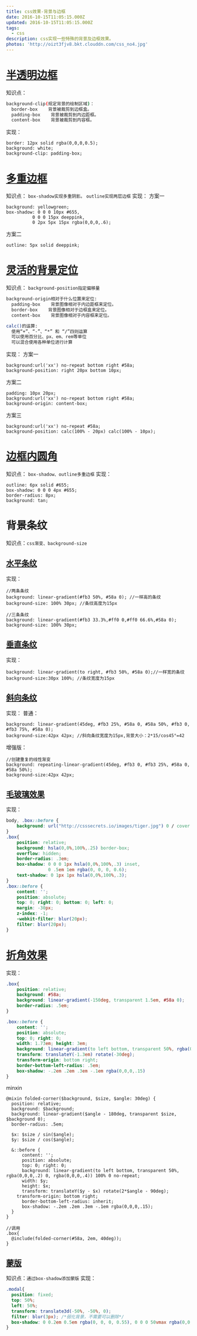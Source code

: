 ```yaml
---
title: css效果-背景与边框
date: 2016-10-15T11:05:15.000Z
updated: 2016-10-15T11:05:15.000Z
tags:
  - css
description: css实现一些特殊的背景及边框效果。
photos: 'http://oizt3fjv8.bkt.clouddn.com/css_no4.jpg'
---
```


# [半透明边框](http://play.csssecrets.io/translucent-borders)
知识点：

```bash
background-clip(规定背景的绘制区域)：
  border-box    背景被裁剪到边框盒。
  padding-box    背景被裁剪到内边距框。
  content-box    背景被裁剪到内容框。
```

实现：

```
border: 12px solid rgba(0,0,0,0.5);
background: white;
background-clip: padding-box;
```

# [多重边框](http://play.csssecrets.io/multiple-borders)
知识点： `box-shadow实现多重阴影。` `outline实现两层边框`
实现：
方案一

```
background: yellowgreen;
box-shadow: 0 0 0 10px #655,
          0 0 0 15px deeppink,
          0 2px 5px 15px rgba(0,0,0,.6);
```

方案二

```
outline: 5px solid deeppink;
```

# [灵活的背景定位](http://play.csssecrets.io/)
知识点： `background-position指定偏移量`

```bash
background-origin相对于什么位置来定位:
  padding-box    背景图像相对于内边距框来定位。
  border-box    背景图像相对于边框盒来定位。
  content-box    背景图像相对于内容框来定位。

calc()的运算:
  使用“+”、“-”、“*” 和 “/”四则运算
  可以使用百分比、px、em、rem等单位
  可以混合使用各种单位进行计算
```

实现：
方案一

```
background:url('xx') no-repeat bottom right #58a;
background-position: right 20px bottom 10px;
```

方案二

```
padding: 10px 20px;
background:url('xx') no-repeat bottom right #58a;
background-origin: content-box;
```

方案三

```
background:url('xx') no-repeat #58a;
background-position: calc(100% - 20px) calc(100% - 10px);
```

# [边框内圆角](http://play.csssecrets.io/inner-rounding)
知识点： `box-shadow、outline多重边框`
实现：

```
outline: 6px solid #655;
box-shadow: 0 0 0 4px #655;
border-radius: 8px;
background: tan;
```

# 背景条纹
知识点：`css渐变、background-size`

## [水平条纹](http://play.csssecrets.io/horizontal-stripes)
实现：

```
//两条条纹
background: linear-gradient(#fb3 50%, #58a 0); //一样高的条纹
background-size: 100% 30px; //条纹高度为15px

//三条条纹
background: linear-gradient(#fb3 33.3%,#ff0 0,#ff0 66.6%,#58a 0);
background-size: 100% 30px;
```

## [垂直条纹](http://play.csssecrets.io/vertical-stripes)
实现：

```
background: linear-gradient(to right, #fb3 50%, #58a 0);//一样宽的条纹
background-size:30px 100%; //条纹宽度为15px
```

## [斜向条纹](http://play.csssecrets.io/diagonal-stripes)
实现：
普通：

```
background: linear-gradient(45deg, #fb3 25%, #58a 0, #58a 50%, #fb3 0, #fb3 75%, #58a 0);
background-size:42px 42px; //斜向条纹宽度为15px,背景大小：2*15/cos45°=42
```

增强版：

```
//创建重复的线性渐变
background: repeating-linear-gradient(45deg, #fb3 0, #fb3 25%, #58a 0, #58a 50%);
background-size:42px 42px;
```

## [毛玻璃效果](http://play.csssecrets.io/frosted-glass)
实现：

```css
body, .box::before {
    background: url("http://csssecrets.io/images/tiger.jpg") 0 / cover fixed;
}
.box{
    position: relative;
    background: hsla(0,0%,100%,.25) border-box;
    overflow: hidden;
    border-radius: .3em;
    box-shadow: 0 0 0 1px hsla(0,0%,100%,.3) inset,
                0 .5em 1em rgba(0, 0, 0, 0.6);
    text-shadow: 0 1px 1px hsla(0,0%,100%,.3);
}
.box::before {
    content: '';
    position: absolute;
    top: 0; right: 0; bottom: 0; left: 0;
    margin: -30px;
    z-index: -1;
    -webkit-filter: blur(20px);
    filter: blur(20px);
}
```

# [折角效果](http://play.csssecrets.io/folded-corner-realistic)
实现：

```css
.box{
    position: relative;
    background: #58a;
    background: linear-gradient(-150deg, transparent 1.5em, #58a 0);
    border-radius: .5em;
}

.box::before {
    content: '';
    position: absolute;
    top: 0; right: 0;
    width: 1.73em; height: 3em;
    background: linear-gradient(to left bottom, transparent 50%, rgba(0,0,0,.2) 0, rgba(0,0,0,.4)) 100% 0 no-repeat;
    transform: translateY(-1.3em) rotate(-30deg);
    transform-origin: bottom right;
    border-bottom-left-radius: .5em;
    box-shadow: -.2em .2em .3em -.1em rgba(0,0,0,.15)
}
```

minxin

```less
@mixin folded-corner($background, $size, $angle: 30deg) {
  position: relative;
  background: $background;
  background: linear-gradient($angle - 180deg, transparent $size, $background 0);
  border-radius: .5em;

  $x: $size / sin($angle);
  $y: $size / cos($angle);

  &::before {
      content: '';
      position: absolute;
      top: 0; right: 0;
      background: linear-gradient(to left bottom, transparent 50%, rgba(0,0,0,.2) 0, rgba(0,0,0,.4)) 100% 0 no-repeat;
      width: $y;
      height: $x;
      transform: translateY($y - $x) rotate(2*$angle - 90deg);
    transform-origin: bottom right;
      border-bottom-left-radius: inherit;
      box-shadow: -.2em .2em .3em -.1em rgba(0,0,0,.15);
  }
}

//调用
.box{
  @include(folded-corner(#58a, 2em, 40deg));
}
```

## [蒙版](http://play.csssecrets.io/dimming-box-shadow)
知识点：`通过box-shadow添加蒙版`
实现：

```css
.modal{
  position: fixed;
  top: 50%;
  left: 50%;
  transform: translate3d(-50%, -50%, 0);
  filter: blur(3px); /*弱化背景，不需要可以删除*/
  box-shadow: 0 0.2em 0.5em rgba(0, 0, 0, 0.55), 0 0 0 50vmax rgba(0,0,0,.8);
}
```
